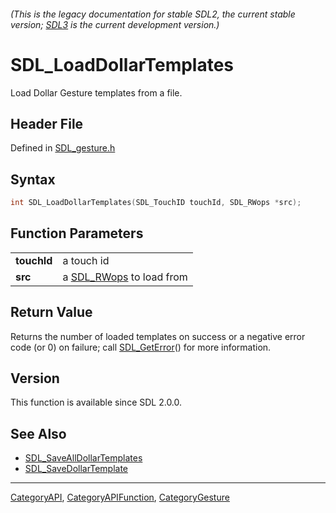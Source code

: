 ###### (This is the legacy documentation for stable SDL2, the current stable version; [SDL3](https://wiki.libsdl.org/SDL3/) is the current development version.)
# SDL_LoadDollarTemplates

Load Dollar Gesture templates from a file.

## Header File

Defined in [SDL_gesture.h](https://github.com/libsdl-org/SDL/blob/SDL2/include/SDL_gesture.h)

## Syntax

```c
int SDL_LoadDollarTemplates(SDL_TouchID touchId, SDL_RWops *src);

```

## Function Parameters

|                 |                                       |
| --------------- | ------------------------------------- |
| **touchId**     | a touch id                            |
| **src**         | a [SDL_RWops](SDL_RWops) to load from |

## Return Value

Returns the number of loaded templates on success or a negative error code
(or 0) on failure; call [SDL_GetError](SDL_GetError)() for more
information.

## Version

This function is available since SDL 2.0.0.

## See Also

- [SDL_SaveAllDollarTemplates](SDL_SaveAllDollarTemplates)
- [SDL_SaveDollarTemplate](SDL_SaveDollarTemplate)

----
[CategoryAPI](CategoryAPI), [CategoryAPIFunction](CategoryAPIFunction), [CategoryGesture](CategoryGesture)

